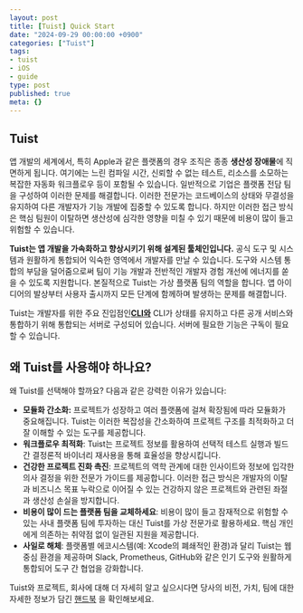 ```yaml
---
layout: post
title: [Tuist] Quick Start
date: "2024-09-29 00:00:00 +0900"
categories: ["Tuist"]
tags:
- tuist
- iOS
- guide
type: post
published: true
meta: {}
---
```

## Tuist

앱 개발의 세계에서, 특히 Apple과 같은 플랫폼의 경우 조직은 종종 **생산성 장애물**에 직면하게 됩니다. 여기에는 느린 컴파일 시간, 신뢰할 수 없는 테스트, 리소스를 소모하는 복잡한 자동화 워크플로우 등이 포함될 수 있습니다. 일반적으로 기업은 플랫폼 전담 팀을 구성하여 이러한 문제를 해결합니다. 이러한 전문가는 코드베이스의 상태와 무결성을 유지하여 다른 개발자가 기능 개발에 집중할 수 있도록 합니다. 하지만 이러한 접근 방식은 핵심 팀원이 이탈하면 생산성에 심각한 영향을 미칠 수 있기 때문에 비용이 많이 들고 위험할 수 있습니다.

**Tuist는 앱 개발을 가속화하고 향상시키기 위해 설계된 툴체인입니다.** 공식 도구 및 시스템과 원활하게 통합되어 익숙한 영역에서 개발자를 만날 수 있습니다. 도구와 시스템 통합의 부담을 덜어줌으로써 팀이 기능 개발과 전반적인 개발자 경험 개선에 에너지를 쏟을 수 있도록 지원합니다. 본질적으로 Tuist는 가상 플랫폼 팀의 역할을 합니다. 앱 아이디어의 발상부터 사용자 출시까지 모든 단계에 함께하며 발생하는 문제를 해결합니다.

Tuist는 개발자를 위한 주요 진입점인[**CLI와**](https://github.com/tuist/tuist) CLI가 상태를 유지하고 다른 공개 서비스와 통합하기 위해 통합되는 서버로 구성되어 있습니다. 서버에 필요한 기능은 구독이 필요할 수 있습니다.

## 왜 Tuist를 사용해야 하나요?

왜 Tuist를 선택해야 할까요? 다음과 같은 강력한 이유가 있습니다:

- **모듈화 간소화:** 프로젝트가 성장하고 여러 플랫폼에 걸쳐 확장됨에 따라 모듈화가 중요해집니다. Tuist는 이러한 복잡성을 간소화하여 프로젝트 구조를 최적화하고 더 잘 이해할 수 있는 도구를 제공합니다.
- **워크플로우 최적화**: Tuist는 프로젝트 정보를 활용하여 선택적 테스트 실행과 빌드 간 결정론적 바이너리 재사용을 통해 효율성을 향상시킵니다.
- **건강한 프로젝트 진화 촉진**: 프로젝트의 역학 관계에 대한 인사이트와 정보에 입각한 의사 결정을 위한 전문가 가이드를 제공합니다. 이러한 접근 방식은 개발자의 이탈과 비즈니스 목표 누락으로 이어질 수 있는 건강하지 않은 프로젝트와 관련된 좌절과 생산성 손실을 방지합니다.
- **비용이 많이 드는 플랫폼 팀을 교체하세요**: 비용이 많이 들고 잠재적으로 위험할 수 있는 사내 플랫폼 팀에 투자하는 대신 Tuist를 가상 전문가로 활용하세요. 핵심 개인에게 의존하는 취약점 없이 일관된 지원을 제공합니다.
- **사일로 해체**: 플랫폼별 에코시스템(예: Xcode의 폐쇄적인 환경)과 달리 Tuist는 웹 중심 환경을 제공하며 Slack, Prometheus, GitHub와 같은 인기 도구와 원활하게 통합되어 도구 간 협업을 강화합니다.

Tuist와 프로젝트, 회사에 대해 더 자세히 알고 싶으시다면 당사의 비전, 가치, 팀에 대한 자세한 정보가 담긴 [핸드북](https://handbook.tuist.io/) 을 확인해보세요.
